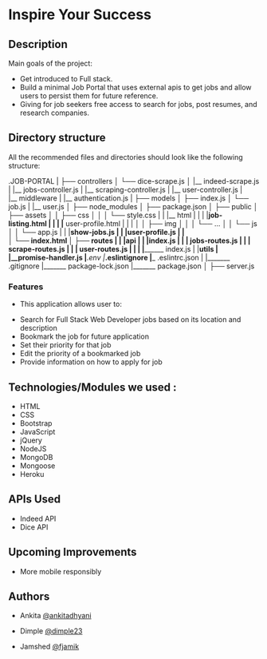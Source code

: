 # Inspire Your Success

## Description
Main goals of the project:  
* Get introduced to Full stack.
* Build a minimal Job Portal that uses external apis to get jobs and allow users to persist them for future reference.
* Giving for job seekers free access to search for jobs, post resumes, and research companies.

## Directory structure
All the recommended files and directories should look like the following structure:

.JOB-PORTAL
|
├── controllers
│   └── dice-scrape.js
│   |__ indeed-scrape.js
|   |__  jobs-controller.js
|   |__  scraping-controller.js
|   |__  user-controller.js
|      
|__ middleware
|   |__ authentication.js
|
├── models
│   ├── index.js
│   └── job.js
|   |__ user.js
│ 
├── node_modules
│ 
├── package.json
│
├── public
│   ├── assets
│   │   ├── css
│   │   │   └── style.css
|   |   |__ html
|   |   |   |__job-listing.html
|   |   |   |__ user-profile.html
|   |   |
│   │   ├── img
│   │   │   └── ...
│   │   └── js
│   │       └── app.js
|   |       |__show-jobs.js
|   |       |__user-profile.js
|   |   
│   └── index.html
│
├── routes
| |  |__api
| |    |__index.js
| |    |__ jobs-routes.js
| |    |__ scrape-routes.js
| |    |__ user-routes.js
| |
| |________ index.js
|
|______utils
|       |__promise-handler.js
|_______.env
|_______.eslintignore
|_______ .eslintrc.json
|
|_______ .gitignore
|_______ package-lock.json
|_______ package.json
│
├── server.js



### Features

* This application allows user to:  

- Search for Full Stack Web Developer jobs based on its location and description 
- Bookmark the job for future application  
- Set their priority for that job  
- Edit the priority of a bookmarked job  
- Provide information on how to apply for job 


## Technologies/Modules we used :
 
- HTML
- CSS
- Bootstrap
- JavaScript
- jQuery
- NodeJS
- MongoDB
- Mongoose
- Heroku

## APIs Used
- Indeed API
- Dice API

## Upcoming Improvements
- More mobile responsibly


## Authors
  
  *  Ankita [@ankitadhyani](https://github.com/ankitadhyani)

  * Dimple [@dimple23](https://github.com/dimple23) 
  
      
  *  Jamshed [@fjamik](https://github.com/fjamik)

